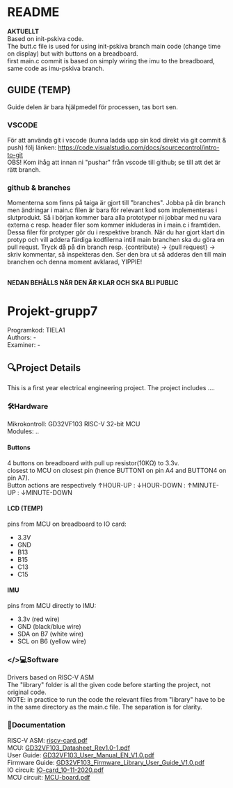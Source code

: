#  README
**AKTUELLT** <br />
Based on init-pskiva code. <br/>
The butt.c file is used for using init-pskiva branch main code (change time on display) but with buttons on a breadboard. <br/>
first main.c commit is based on simply wiring the imu to the breadboard, same code as imu-pskiva branch.

## GUIDE (TEMP)
Guide delen är bara hjälpmedel för processen, tas bort sen.
<br />

### VSCODE
För att använda git i vscode (kunna ladda upp sin kod direkt via git commit & push) följ länken:
https://code.visualstudio.com/docs/sourcecontrol/intro-to-git 
<br />
OBS! Kom ihåg att innan ni "pushar" från vscode till github; se till att det är rätt branch. 
### github & branches
Momenterna som finns på taiga är gjort till "branches". Jobba på din branch men ändringar i main.c filen är bara för relevant kod som implementeras i slutprodukt. Så i början kommer bara alla prototyper ni jobbar med nu vara externa c resp. header filer som kommer inkluderas in i main.c i framtiden. Dessa filer för protyper gör du i respektive branch. När du har gjort klart din protyp och vill addera färdiga kodfilerna intill main branchen ska du göra en pull requst. Tryck då på din branch resp. {contribute} -> {pull request} -> skriv kommentar, så inspekteras den. Ser den bra ut så adderas den till main branchen och denna moment avklarad, YIPPIE!
<br />
<br />

**NEDAN BEHÅLLS NÄR DEN ÄR KLAR OCH SKA BLI PUBLIC** <br />

# Projekt-grupp7
Programkod: TIELA1 <br />
Authors: - <br />
Examiner: -

## 🔍Project Details
This is a first year electrical engineering project. The project includes ....

### 🛠️Hardware
Mikrokontroll: GD32VF103 RISC-V 32-bit MCU <br />
Modules: .. <br />

#### Buttons
4 buttons on breadboard with pull up resistor(10KΩ) to 3.3v. <br/>
closest to MCU on closest pin (hence BUTTON1 on pin A4 and BUTTON4 on pin A7). <br/>
Button actions are respectively  ↑HOUR-UP : ↓HOUR-DOWN : ↑MINUTE-UP : ↓MINUTE-DOWN <br/>

#### LCD (TEMP)
pins from MCU on breadboard to IO card: <br/>
- 3.3V
- GND 
- B13
- B15
- C13
- C15

#### IMU
pins from MCU directly to IMU: <br/>
- 3.3v (red wire)
- GND (black/blue wire)
- SDA on B7 (white wire)
- SCL on B6 (yellow wire)

### </>💻Software
Drivers based on RISC-V ASM <br />
The "library" folder is all the given code before starting the project, not original code. <br /> 
NOTE: in practice to run the code the relevant files from "library" have to be in the same directory as the main.c file. The separation is for clarity.

### 📝Documentation
RISC-V ASM: [riscv-card.pdf](https://github.com/RoboKamu/Projekt-grupp7/files/14948728/riscv-card.pdf) <br />
MCU: [GD32VF103_Datasheet_Rev1.0-1.pdf](https://github.com/RoboKamu/Projekt-grupp7/files/14948731/GD32VF103_Datasheet_Rev1.0-1.pdf) <br />
User Guide: [GD32VF103_User_Manual_EN_V1.0.pdf](https://github.com/RoboKamu/Projekt-grupp7/files/14948745/GD32VF103_User_Manual_EN_V1.0.pdf) <br />
Firmware Guide: [GD32VF103_Firmware_Library_User_Guide_V1.0.pdf](https://github.com/RoboKamu/Projekt-grupp7/files/14948750/GD32VF103_Firmware_Library_User_Guide_V1.0.pdf) <br />
IO circuit: [IO-card_10-11-2020.pdf](https://github.com/RoboKamu/Projekt-grupp7/files/14948757/IO-card_10-11-2020.pdf) <br />
MCU circuit: [MCU-board.pdf](https://github.com/RoboKamu/Projekt-grupp7/files/14948764/MCU-board.pdf)
